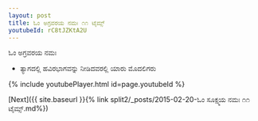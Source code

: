 ```yaml
---
layout: post
title: ಓಂ ಅಗ್ರವರಯ ನಮಃ ೧೧ ಟೈಮ್ಸ್
youtubeId: rC8tJZKtA2U
---
```

 
 
 ಓಂ ಅಗ್ರವರಯ ನಮಃ  
 
 -  ತ್ಯಾಗದಲ್ಲಿ ಹವಿರಭಾಗವನ್ನು ನೀಡಿದವರಲ್ಲಿ ಯಾರು ಮೊದಲಿಗರು 
 
  
 
  
 
 
 
 
 
 


{% include youtubePlayer.html id=page.youtubeId %}
 
[Next]({{ site.baseurl }}{% link  split2/_posts/2015-02-20-ಓಂ ಸೂಕ್ಷ್ಮಯ ನಮಃ ೧೧ ಟೈಮ್ಸ್.md%})
 
